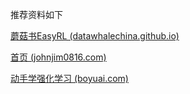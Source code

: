 推荐资料如下

[蘑菇书EasyRL (datawhalechina.github.io)](https://datawhalechina.github.io/easy-rl/#/)

[首页 (johnjim0816.com)](https://johnjim0816.com/joyrl-book/#/)

[动手学强化学习 (boyuai.com)](https://hrl.boyuai.com/)